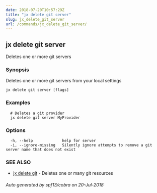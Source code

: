 ```yaml
---
date: 2018-07-20T10:57:29Z
title: "jx delete git server"
slug: jx_delete_git_server
url: /commands/jx_delete_git_server/
---
```

## jx delete git server

Deletes one or more git servers

### Synopsis

Deletes one or more git servers from your local settings

```
jx delete git server [flags]
```

### Examples

```
  # Deletes a git provider
  jx delete git server MyProvider
```

### Options

```
  -h, --help             help for server
  -i, --ignore-missing   Silently ignore attempts to remove a git server name that does not exist
```

### SEE ALSO

* [jx delete git](/commands/jx_delete_git/)	 - Deletes one or many git resources

###### Auto generated by spf13/cobra on 20-Jul-2018
